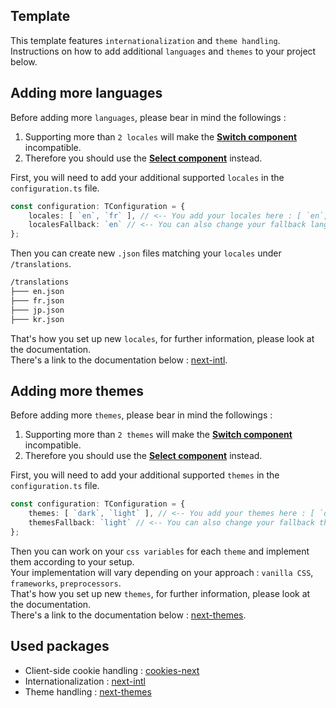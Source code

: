 ## Template
This template features `internationalization` and `theme handling`.<br>
Instructions on how to add additional `languages` and `themes` to your project below.<br>

## Adding more languages
Before adding more `languages`, please bear in mind the followings :<br>

1. Supporting more than `2 locales` will make the <u>**Switch component**</u> incompatible.
2. Therefore you should use the <u>**Select component**</u> instead.

First, you will need to add your additional supported `locales` in the `configuration.ts` file.<br>
```typescript
const configuration: TConfiguration = {
    locales: [ `en`, `fr` ], // <-- You add your locales here : [ `en`, `fr`, `jp`, `kr` ]
    localesFallback: `en` // <-- You can also change your fallback language here
};
```
Then you can create new `.json` files matching your `locales` under `/translations`.<br>
```markdown
/translations
├─── en.json
├─── fr.json
├─── jp.json
├─── kr.json
```
That's how you set up new `locales`, for further information, please look at the documentation.<br>
There's a link to the documentation below : [next-intl](#used-packages).<br>

## Adding more themes
Before adding more `themes`, please bear in mind the followings :<br>

1. Supporting more than `2 themes` will make the <u>**Switch component**</u> incompatible.
2. Therefore you should use the <u>**Select component**</u> instead.

First, you will need to add your additional supported `themes` in the `configuration.ts` file.<br>
```typescript
const configuration: TConfiguration = {
    themes: [ `dark`, `light` ], // <-- You add your themes here : [ `dark`, `dawn`, `light`, `neon` ]
    themesFallback: `light` // <-- You can also change your fallback theme here
};
```
Then you can work on your `css variables` for each `theme` and implement them according to your setup.<br>
Your implementation will vary depending on your approach : `vanilla CSS`, `frameworks`, `preprocessors`.<br>
That's how you set up new `themes`, for further information, please look at the documentation.<br>
There's a link to the documentation below : [next-themes](#used-packages).<br>

## Used packages
- Client-side cookie handling : [cookies-next](https://github.com/andreizanik/cookies-next)
- Internationalization : [next-intl](https://next-intl-docs.vercel.app/docs/getting-started)
- Theme handling : [next-themes](https://github.com/pacocoursey/next-themes)